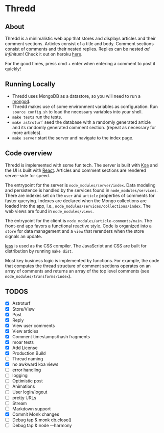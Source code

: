 # Thredd

## About

Thredd is a minimalistic web app that stores and displays articles and their comment sections. Articles consist of a title and body. Comment sections consist of comments and their nested replies. Replies can be nested *ad infinitum*! Check it out on heroku [here](http://thredd.herokuapp.com/).

For the good times, press cmd + enter when entering a comment to post it quickly!

## Running Locally

- Thredd uses MongoDB as a datastore, so you will need to run a [mongod](http://docs.mongodb.org/manual/reference/program/mongod/).
- Thredd makes use of some environment variables as configuration. Run `source config.sh` to load the necessary variables into your shell.
- `make tests` run the tests.
- `make astroturf` seed the database with a randomly generated article and its randomly generated comment section. (repeat as necessary for more articles).
- `make server` start the server and navigate to the index page.

## Code overview

Thredd is implemented with some fun tech. The server is built with [Koa](http://koajs.com/) and the UI is built with [React](http://facebook.github.io/react/). Articles and comment sections are rendered server-side for speed.

The entrypoint for the server is `node_modules/server/index`. Data modeling and persistence is handled by the services found in `node_modules/services`. There are indexes set on the `user` and `article` properties of comments for faster querying. Indexes are declared when the Mongo collections are loaded into the app, i.e., `node_modules/services/collections/index`. The web views are found in `node_modules/views`.

The entrypoint for the client is `node_modules/article-comments/main`. The front-end app favors a functional reactive style. Code is organized into a `store` for data management and a `view` that rerenders when the store signals an update.

[less](http://lesscss.org/) is used as the CSS compiler. The JavaScript and CSS are built for distribution by running `make dist`.

Most key business logic is implemented by functions. For example, the code that computes the thread structure of comment sections operates on an array of comments and returns an array of the top level comments (see `node_modules/transforms/index`).

## TODOS

- [x] Astroturf
- [x] Store/View
- [x] Post
- [x] Reply
- [x] View user comments
- [x] View articles
- [x] Comment timestamps/hash fragments
- [x] moar tests
- [x] Add License
- [x] Production Build
- [ ] Thread naming
- [x] no awkward koa views
- [ ] error handling
- [ ] logging
- [ ] Optimistic post
- [ ] Animations
- [ ] User login/logout
- [ ] pretty URLs
- [ ] Stream
- [ ] Markdown support
- [x] Commit Monk changes
- [ ] Debug tap & monk db.close()
- [ ] Debug tap & node --harmony
